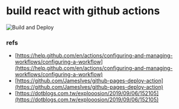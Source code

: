 # build react with github actions
![Build and Deploy](https://github.com/p208p2002/build-react-with-gh-action/workflows/Build%20and%20Deploy/badge.svg)
### refs
- [https://help.github.com/en/actions/configuring-and-managing-workflows/configuring-a-workflow](https://help.github.com/en/actions/configuring-and-managing-workflows/configuring-a-workflow)
- [https://github.com/JamesIves/github-pages-deploy-action](https://github.com/JamesIves/github-pages-deploy-action)
- [https://dotblogs.com.tw/explooosion/2019/09/06/152105](https://dotblogs.com.tw/explooosion/2019/09/06/152105)